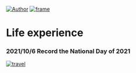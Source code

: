 [![Author](https://img.shields.io/badge/Author-ChuanyangChen-red.svg "Author")](https://github.com/Ulrich2003 "Author")
[![frame](https://img.shields.io/badge/frame-markdown-green.svg "frame")](https://github.com/Ulrich2003 "frame")

# Life experience

### 2021/10/6 Record the National Day of 2021
[![travel](https://img.shields.io/badge/travel-ClickToEnter-blue.svg "travel")](https://github.com/Ulrich2003/mylife/blob/main/Record%20the%20National%20Day%20of%202021.md "travel")
